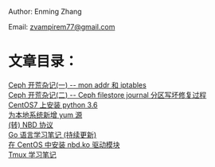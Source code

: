 Author: Enming Zhang

Email: zvampirem77@gmail.com

# 文章目录：

[Ceph 开荒杂记(一) -- mon addr 和 iptables](http://zvampirem.com/ceph-communication-between-two-cluster/)
<br />
[Ceph 开荒杂记(二) -- Ceph filestore journal 分区写坏修复过程](http://zvampirem.com/ceph-filestore-recovery-journal/)
<br />
[CentOS7 上安装 python 3.6](http://zvampirem.com/install-python36-in-centos7/)
<br />
[为本地系统新增 yum 源](http://zvampirem.com/update-localhost-yum/)
<br />
[(转) NBD 协议](http://zvampirem.com/nbd-protocal/)
<br />
[Go 语言学习笔记 (持续更新)](http://zvampirem.com/study-go/)
<br />
[在 CentOS 中安装 nbd.ko 驱动模块](http://zvampirem.com/install-nbd-in-centos/)
<br />
[Tmux 学习笔记](http://zvampirem.com/study-tmux/)
